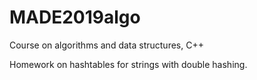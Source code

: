 # MADE2019algo
Course on algorithms and data structures, C++

Homework on hashtables for strings with double hashing.
